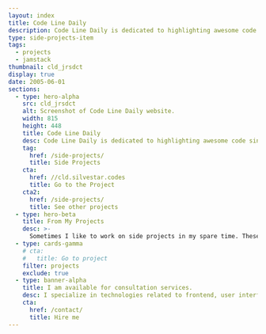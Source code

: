 ```yaml
---
layout: index
title: Code Line Daily
description: Code Line Daily is dedicated to highlighting awesome code single-liners.
type: side-projects-item
tags:
  - projects
  - jamstack
thumbnail: cld_jrsdct
display: true
date: 2005-06-01
sections:
  - type: hero-alpha
    src: cld_jrsdct
    alt: Screenshot of Code Line Daily website.
    width: 815
    height: 448
    title: Code Line Daily
    desc: Code Line Daily is dedicated to highlighting awesome code single-liners.
    tag:
      href: /side-projects/
      title: Side Projects
    cta:
      href: //cld.silvestar.codes
      title: Go to the Project
    cta2:
      href: /side-projects/
      title: See other projects
  - type: hero-beta
    title: From My Projects
    desc: >-
      Sometimes I like to work on side projects in my spare time. These are my other open-source side projects.
  - type: cards-gamma
    # cta:
    #   title: Go to project
    filter: projects
    exclude: true
  - type: banner-alpha
    title: I am available for consultation services.
    desc: I specialize in technologies related to frontend, user interface, and website development.
    cta:
      href: /contact/
      title: Hire me
---
```

